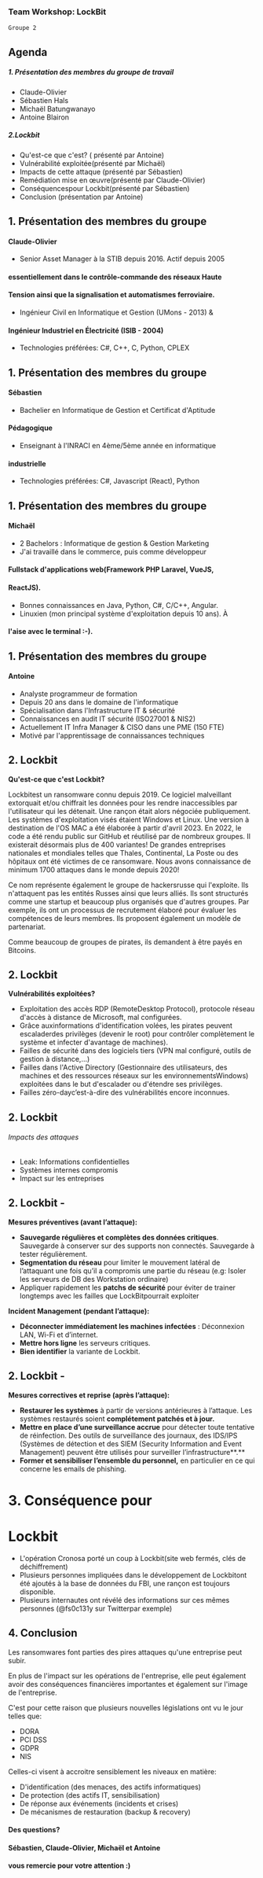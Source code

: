 ### Team Workshop: LockBit

```
Groupe 2
```

## Agenda

##### 1. Présentation des membres du groupe de travail

- Claude-Olivier
- Sébastien Hals
- Michaël Batungwanayo
- Antoine Blairon

##### 2.Lockbit

- Qu'est-ce que c'est? ( présenté par Antoine)
- Vulnérabilité exploitée(présenté par Michaël)
- Impacts de cette attaque (présenté par Sébastien)
- Remédiation mise en œuvre(présenté par Claude-Olivier)
- Conséquencespour Lockbit(présenté par Sébastien)
- Conclusion (présentation par Antoine)


## 1. Présentation des membres du groupe

#### Claude-Olivier

- Senior Asset Manager à la STIB depuis 2016. Actif depuis 2005

#### essentiellement dans le contrôle-commande des réseaux Haute

#### Tension ainsi que la signalisation et automatismes ferroviaire.

- Ingénieur Civil en Informatique et Gestion (UMons - 2013) &

#### Ingénieur Industriel en Électricité (ISIB - 2004)

- Technologies préférées: C#, C++, C, Python, CPLEX


## 1. Présentation des membres du groupe

#### Sébastien

- Bachelier en Informatique de Gestion et Certificat d'Aptitude

#### Pédagogique

- Enseignant à l'INRACI en 4ème/5ème année en informatique

#### industrielle

- Technologies préférées: C#, Javascript (React), Python


## 1. Présentation des membres du groupe

#### Michaël

- 2 Bachelors : Informatique de gestion & Gestion Marketing
- J'ai travaillé dans le commerce, puis comme développeur

#### Fullstack d'applications web(Framework PHP Laravel, VueJS,

#### ReactJS).

- Bonnes connaissances en Java, Python, C#, C/C++, Angular.
- Linuxien (mon principal système d'exploitation depuis 10 ans). À

#### l'aise avec le terminal :-).


## 1. Présentation des membres du groupe

#### Antoine

- Analyste programmeur de formation
- Depuis 20 ans dans le domaine de l'informatique
- Spécialisation dans l'Infrastructure IT & sécurité
- Connaissances en audit IT sécurité (ISO27001 & NIS2)
- Actuellement IT Infra Manager & CISO dans une PME (150 FTE)
- Motivé par l'apprentissage de connaissances techniques


## 2. Lockbit

**Qu'est-ce que c'est Lockbit?**

Lockbitest un ransomware connu depuis 2019. Ce logiciel malveillant extorquait et/ou chiffrait les données pour les rendre
inaccessibles par l'utilisateur qui les détenait. Une rançon était alors négociée publiquement.
Les systèmes d'exploitation visés étaient Windows et Linux. Une version à destination de l'OS MAC a été élaborée à partir
d'avril 2023.
En 2022, le code a été rendu public sur GitHub et réutilisé par de nombreux groupes. Il existerait désormais plus de 400
variantes!
De grandes entreprises nationales et mondiales telles que Thales, Continental, La Poste ou des hôpitaux ont été victimes de ce
ransomware. Nous avons connaissance de minimum 1700 attaques dans le monde depuis 2020!

Ce nom représente également le groupe de hackersrusse qui l'exploite. Ils n'attaquent pas les entités Russes ainsi que leurs
alliés.
Ils sont structurés comme une startup et beaucoup plus organisés que d'autres groupes. Par exemple, ils ont un processus de
recrutement élaboré pour évaluer les compétences de leurs membres. Ils proposent également un modèle de partenariat.

Comme beaucoup de groupes de pirates, ils demandent à être payés en Bitcoins.


## 2. Lockbit

**Vulnérabilités exploitées?**

- Exploitation des accès RDP (RemoteDesktop Protocol), protocole réseau d'accès à distance
de Microsoft, mal configurées.
- Grâce auxinformations d'identification volées, les pirates peuvent escaladerdes privilèges
(devenir le root) pour contrôler complètement le système et infecter d'avantage de machines).
- Failles de sécurité dans des logiciels tiers (VPN mal configuré, outils de gestion à distance,...)
- Failles dans l'Active Directory (Gestionnaire des utilisateurs, des machines et des ressources
réseaux sur les environnementsWindows) exploitées dans le but d'escalader ou d'étendre ses
privilèges.
- Failles zéro-dayc’est-à-dire des vulnérabilités encore inconnues.


## 2. Lockbit

###### Impacts des attaques

- Leak: Informations confidentielles
- Systèmes internes compromis
- Impact sur les entreprises


## 2. Lockbit -

**Mesures préventives (avant l’attaque):**

- **Sauvegarde régulières et complètes des données critiques**. Sauvegarde à conserver sur
    des supports non connectés. Sauvegarde à tester régulièrement.
- **Segmentation du réseau** pour limiter le mouvement latéral de l’attaquant une fois qu’il a
    compromis une partie du réseau (e.g: Isoler les serveurs de DB des Workstation ordinaire)
- Appliquer rapidement les **patchs de sécurité** pour éviter de trainer longtemps avec les
    failles que LockBitpourrait exploiter

**Incident Management (pendant l’attaque):**

- **Déconnecter immédiatement les machines infectées** : Déconnexion LAN, Wi-Fi et
    d’internet.
- **Mettre hors ligne** les serveurs critiques.
- **Bien identifier** la variante de Lockbit.


## 2. Lockbit -

**Mesures correctives et reprise (après l’attaque):**

- **Restaurer les systèmes** à partir de versions antérieures à l’attaque. Les systèmes restaurés
    soient **complétement patchés et à jour.**
- **Mettre en place d’une surveillance accrue** pour détecter toute tentative de réinfection.
    Des outils de surveillance des journaux, des IDS/IPS (Systèmes de détection et des SIEM
    (Security Information and Event Management) peuvent être utilisés pour surveiller
    l’infrastructure**.**
- **Former et sensibiliser l’ensemble du personnel,** en particulier en ce qui concerne les
    emails de phishing.


# 3. Conséquence pour

# Lockbit

- L'opération Cronosa porté un coup à Lockbit(site
    web fermés, clés de déchiffrement)
- Plusieurs personnes impliquées dans le
    développement de Lockbitont été ajoutés à la base
    de données du FBI, une rançon est toujours
    disponible.
- Plusieurs internautes ont révélé des informations sur
    ces mêmes personnes (@fs0c131y sur Twitterpar
    exemple)


## 4. Conclusion

Les ransomwares font parties des pires attaques qu'une entreprise peut subir.

En plus de l'impact sur les opérations de l'entreprise, elle peut également avoir des conséquences
financières importantes et également sur l'image de l'entreprise.

C'est pour cette raison que plusieurs nouvelles législations ont vu le jour telles que:

- DORA
- PCI DSS
- GDPR
- NIS

Celles-ci visent à accroitre sensiblement les niveaux en matière:

- D'identification (des menaces, des actifs informatiques)
- De protection (des actifs IT, sensibilisation)
- De réponse aux événements (incidents et crises)
- De mécanismes de restauration (backup & recovery)


#### Des questions?

#### Sébastien, Claude-Olivier, Michaël et Antoine

#### vous remercie pour votre attention :)

